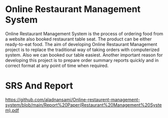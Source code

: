 # Online Restaurant Management System
 Online Restaurant Management System is the process of ordering food from a website also booked restaurant table seat. The product can be either ready-to-eat food. The aim of developing Online Restaurant Management project is to replace the traditional way of taking orders with computerized system. Also we can booked our table easiest. Another important reason for developing this project is to prepare order summary reports quickly and in correct format at any point of time when required. 


# SRS And Report
https://github.com/aladnansami/Online-restaurent-management-system/blob/main/Report%20Paper(Restaurant%20Management%20System).pdf
